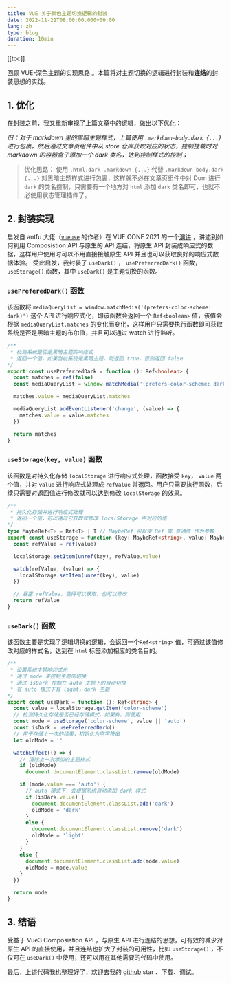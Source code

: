 ```yaml
---
title: VUE 关于颜色主题切换逻辑的封装
date: 2022-11-21T08:00:00.000+00:00
lang: zh
type: blog
duration: 10min
---
```


[[toc]]

回顾 <router-link to="/posts/dark-mode-in-vue">VUE-深色主题的实现思路</router-link> 。本篇将对主题切换的逻辑进行封装和**连结**的封装思想的实践。
## 1. 优化
在封装之前，我又重新审视了上篇文章中的逻辑，做出以下优化：

*旧：对于 markdown 里的黑暗主题样式，上篇使用 `.markdown-body.dark {...}` 进行包裹，然后通过文章页组件中从 store 仓库获取对应的状态，控制挂载时对 markdown 的容器盒子添加一个 dark 类名，达到控制样式的控制；*

> 优化思路：
> 使用 `.html.dark .markdown {...}` 代替 `.markdown-body.dark {...}` 对黑暗主题样式进行包裹，这样就不必在文章页组件中对 Dom 进行 `dark` 的类名控制，只需要有一个地方对 `html` 添加 `dark` 类名即可，也就不必使用状态管理插件了。

## 2. 封装实现
启发自 antfu 大佬（[`vueuse`](https://vueuse.org/) 的作者）在 VUE CONF 2021 的一个[演讲](https://www.bilibili.com/video/BV1x54y1V7H6/?spm_id_from=333.337.search-card.all.click&vd_source=08f003a28f7e417df953d5265c1635dc) ，讲述到如何利用 Composistion API 与原生的 API 连结，将原生 API 封装成响应式的数据，这样用户使用时可以不用直接接触原生 API 并且也可以获取良好的响应式数据体验。
受此启发，我封装了 `useDark()` ， `usePreferredDark()` 函数，`useStorage()` 函数，其中 `useDark()` 是主题切换的函数。
### `usePreferedDark()` 函数
该函数将 `mediaQueryList = window.matchMedia('(prefers-color-scheme: dark)')` 这个 API 进行响应式化，即该函数会返回一个 `Ref<boolean>` 值，该值会根据 `mediaQueryList.matches` 的变化而变化，这样用户只需要执行函数即可获取系统是否是黑暗主题的布尔值，并且可以通过 watch 进行监听。
```ts
/**
 * 检测系统是否是黑暗主题的响应式
 * 返回一个值，如果当前系统是黑暗主题，则返回 true，否则返回 false
*/
export const usePreferredDark = function (): Ref<boolean> {
  const matches = ref(false)
  const mediaQueryList = window.matchMedia('(prefers-color-scheme: dark)')

  matches.value = mediaQueryList.matches

  mediaQueryList.addEventListener('change', (value) => {
    matches.value = value.matches
  })

  return matches
}
```
### `useStorage(key, value)` 函数
该函数是对持久化存储 `localStorage` 进行响应式处理，函数接受 `key`， `value` 两个值，并对 `value` 进行响应式处理成 `refValue` 并返回。用户只需要执行函数，后续只需要对返回值进行修改就可以达到修改 `localStorage` 的效果。
```ts
/**
 * 持久化存储并进行响应式处理
 * 返回一个值，可以通过它获取或修改 localStorage 中对应的值
*/
type MaybeRef<T> = Ref<T> | T // MaybeRef 可以使 Ref 或 普通值 作为参数
export const useStorage = function (key: MaybeRef<string>, value: MaybeRef<string>): Ref<string> {
  const refValue = ref(value)

  localStorage.setItem(unref(key), refValue.value)

  watch(refValue, (value) => {
    localStorage.setItem(unref(key), value)
  })

  // 暴露 refValue，使得可以获取，也可以修改
  return refValue
}
```
### `useDark()` 函数
该函数主要是实现了逻辑切换的逻辑，会返回一个`Ref<string>` 值，可通过该值修改对应的样式名，达到在 `html` 标签添加相应的类名目的。
```ts
/**
 * 设置系统主题响应式化
 * 通过 mode 来控制主题的切换
 * 通过 isDark 控制在 auto 主题下的自动切换
 * 有 auto 模式下有 light，dark 主题
*/
export const useDark = function (): Ref<string> {
  const value = localStorage.getItem('color-scheme')
  // 检测持久化存储是否已经存储模式，如果有，则使用
  const mode = useStorage('color-scheme', value || 'auto')
  const isDark = usePreferredDark()
  // 用于存储上一次的结果，初始化为空字符串
  let oldMode = ''

  watchEffect(() => {
    // 清除上一次添加的主题样式
    if (oldMode)
      document.documentElement.classList.remove(oldMode)

    if (mode.value === 'auto') {
      // auto 模式下，会根据系统自动添加 dark 样式
      if (isDark.value) {
        document.documentElement.classList.add('dark')
        oldMode = 'dark'
      }
      else {
        document.documentElement.classList.remove('dark')
        oldMode = 'light'
      }
    }
    else {
      document.documentElement.classList.add(mode.value)
      oldMode = mode.value
    }
  })

  return mode
}
```
## 3. 结语
受益于 Vue3 Composistion API ，与原生 API 进行连结的思想，可有效的减少对原生 API 的直接使用，并且连结也扩大了封装的可用性，比如 `useStorage()` ，不仅可在 `useDark()` 中使用，还可以用在其他需要的代码中使用。

最后，上述代码我也整理好了，欢迎去我的 [github](https://github.com/fwr220807/demo/tree/main/Package-vue-dark-mode-code) star 、下载、调试。
